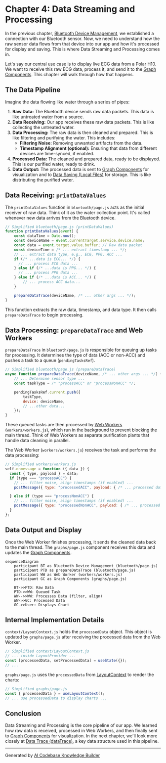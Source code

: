 # Chapter 4: Data Streaming and Processing

In the previous chapter, [Bluetooth Device Management](03_bluetooth_device_management.md), we established a connection with our Bluetooth sensor. Now, we need to understand how the raw sensor data flows from that device into our app and how it's processed for display and saving. This is where Data Streaming and Processing comes in.

Let's say our central use case is to display live ECG data from a Polar H10. We want to receive this raw ECG data, process it, and send it to the [Graph Components](01_graph_components.md).  This chapter will walk through how that happens.

## The Data Pipeline

Imagine the data flowing like water through a series of pipes:

1. **Raw Data:** The Bluetooth device sends raw data packets.  This data is like untreated water from a source.
2. **Data Receiving:** Our app receives these raw data packets.  This is like collecting the untreated water.
3. **Data Processing:**  The raw data is then cleaned and prepared.  This is like filtering and purifying the water.  This includes:
    - **Filtering Noise:** Removing unwanted artifacts from the data.
    - **Timestamp Alignment (optional):** Ensuring that data from different devices are time-synced, if enabled.
4. **Processed Data:** The cleaned and prepared data, ready to be displayed. This is our purified water, ready to drink.
5. **Data Output:** The processed data is sent to [Graph Components](01_graph_components.md) for visualization and to [Data Saving (Local Files)](07_data_saving__local_files_.md) for storage.  This is like distributing the purified water.

## Data Receiving: `printDataValues`

The `printDataValues` function in `bluetooth/page.js` acts as the initial receiver of raw data. Think of it as the water collection point. It's called whenever new data arrives from the Bluetooth device.

```javascript
// Simplified bluetooth/page.js (printDataValues)
function printDataValues(event) {
    const dataTime = Date.now();
    const deviceName = event.currentTarget.service.device.name;
    const data = event.target.value.buffer; // Raw data packet
    const deviceTime = /* ... extract timestamp ... */;
    // ... extract data type, e.g., ECG, PPG, ACC ...
    if (/* ...data is ECG... */) {
      // ... process ECG data ...
    } else if (/* ...data is PPG... */) {
      // ... process PPG data ...
    } else if (/* ...data is ACC... */) {
        // ... process ACC data...
    }

    prepareDataTrace(deviceName, /* ... other args ... */); 
}
```

This function extracts the raw data, timestamp, and data type. It then calls `prepareDataTrace` to begin processing.

## Data Processing: `prepareDataTrace` and Web Workers

`prepareDataTrace` in `bluetooth/page.js` is responsible for queuing up tasks for processing.  It determines the type of data (ACC or non-ACC) and pushes a task to a queue (`pendingTasksRef`).

```javascript
// Simplified bluetooth/page.js (prepareDataTrace)
async function prepareDataTrace(deviceName, /* ... other args ... */) {
    // ... Determine sensor type ...
    const taskType = /* "processACC" or "processNonACC" */;

    pendingTasksRef.current.push({
        taskType,
        device: deviceName,
        // ...other data...
    });
}
```

These queued tasks are then processed by [Web Workers](08_web_workers.md) (`workers/workers.js`), which run in the background to prevent blocking the main thread.  Think of Web Workers as separate purification plants that handle data cleaning in parallel.



The Web Worker (`workers/workers.js`) receives the task and performs the data processing:


```javascript
// Simplified workers/workers.js
self.onmessage = function ({ data }) {
  const { type, payload } = data; 
  if (type === "processACC") {
    // ... filter noise, align timestamps (if enabled) ...
    postMessage({ type: "processedACC", payload: { /* ... processed data ... */ } });

  } else if (type === "processNonACC") {
    // ... filter noise, align timestamps (if enabled) ...
    postMessage({ type: "processedNonACC", payload: { /* ... processed data ... */ } });
  }
};
```

## Data Output and Display

Once the Web Worker finishes processing, it sends the cleaned data back to the main thread.  The `graphs/page.js` component receives this data and updates the [Graph Components](01_graph_components.md).

```mermaid
sequenceDiagram
    participant BT as Bluetooth Device Management (bluetooth/page.js)
    participant PTD as prepareDataTrace (bluetooth/page.js)
    participant WW as Web Worker (workers/workers.js)
    participant GC as Graph Components (graphs/page.js)

    BT->>PTD: Raw Data
    PTD->>WW: Queued Task
    WW-->>WW: Processes Data (filter, align)
    WW->>GC: Processed Data
    GC->>User: Displays Chart
```

## Internal Implementation Details

`context/LayoutContext.js` holds the `processedData` object. This object is updated by `graphs/page.js` after receiving the processed data from the Web Worker.

```javascript
// Simplified context/LayoutContext.js
// ... inside LayoutProvider ...
const [processedData, setProcessedData] = useState({}); 
// ...
```

`graphs/page.js` uses the `processedData` from [LayoutContext](02_layoutcontext.md) to render the charts:

```javascript
// Simplified graphs/page.js
const { processedData } = useLayoutContext();
// ... use processedData to display charts ...
```

## Conclusion

Data Streaming and Processing is the core pipeline of our app.  We learned how raw data is received, processed in Web Workers, and then finally sent to [Graph Components](01_graph_components.md) for visualization.  In the next chapter, we'll look more closely at [Data Trace (dataTrace)](05_data_trace__datatrace_.md), a key data structure used in this pipeline.


---

Generated by [AI Codebase Knowledge Builder](https://github.com/The-Pocket/Tutorial-Codebase-Knowledge)